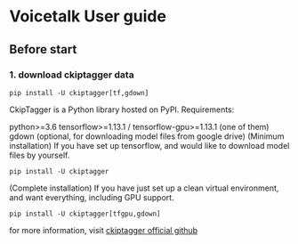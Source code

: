 # Voicetalk User guide

## Before start

### 1. download ckiptagger data

```
pip install -U ckiptagger[tf,gdown]
```
CkipTagger is a Python library hosted on PyPI. Requirements:

python>=3.6
tensorflow>=1.13.1 / tensorflow-gpu>=1.13.1 (one of them)
gdown (optional, for downloading model files from google drive)
(Minimum installation) If you have set up tensorflow, and would like to download model files by yourself.

`pip install -U ckiptagger`

(Complete installation) If you have just set up a clean virtual environment, and want everything, including GPU support.

`pip install -U ckiptagger[tfgpu,gdown]`

for more information, visit [ckiptagger official github](https://github.com/ckiplab/ckiptagger)

###
